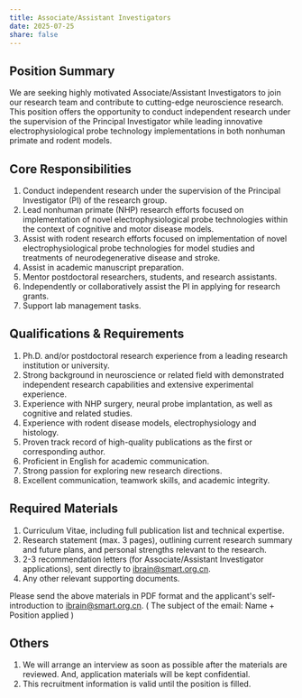 ```yaml
---
title: Associate/Assistant Investigators
date: 2025-07-25
share: false
---
```

<!--more-->

## Position Summary
We are seeking highly motivated Associate/Assistant Investigators to join our research team and contribute to cutting-edge neuroscience research. This position offers the opportunity to conduct independent research under the supervision of the Principal Investigator while leading innovative electrophysiological probe technology implementations in both nonhuman primate and rodent models.

## Core Responsibilities
1. Conduct independent research under the supervision of the Principal Investigator (PI) of the research group.
2. Lead nonhuman primate (NHP) research efforts focused on implementation of novel electrophysiological probe technologies within the context of cognitive and motor disease models.
3. Assist with rodent research efforts focused on implementation of novel electrophysiological probe technologies for model studies and treatments of neurodegenerative disease and stroke.
4. Assist in academic manuscript preparation.
5. Mentor postdoctoral researchers, students, and research assistants.
6. Independently or collaboratively assist the PI in applying for research grants.
7. Support lab management tasks.

## Qualifications & Requirements
1. Ph.D. and/or postdoctoral research experience from a leading research institution or university.
2. Strong background in neuroscience or related field with demonstrated independent research capabilities and extensive experimental experience.
3. Experience with NHP surgery, neural probe implantation, as well as cognitive and related studies.
4. Experience with rodent disease models, electrophysiology and histology.
5. Proven track record of high-quality publications as the first or corresponding author.
6. Proficient in English for academic communication.
7. Strong passion for exploring new research directions.
8. Excellent communication, teamwork skills, and academic integrity.

## Required Materials
1. Curriculum Vitae, including full publication list and technical expertise.
2. Research statement (max. 3 pages), outlining current research summary and future plans, and personal strengths relevant to the research.
3. 2-3 recommendation letters (for Associate/Assistant Investigator applications), sent directly to ibrain@smart.org.cn.
4. Any other relevant supporting documents.

Please send the above materials in PDF format and the applicant's self-introduction to ibrain@smart.org.cn.
( The subject of the email: Name + Position applied )

## Others
1. We will arrange an interview as soon as possible after the materials are reviewed. And, application materials will be kept confidential.
2. This recruitment information is valid until the position is filled.